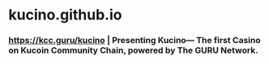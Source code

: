 # kucino.github.io
### https://kcc.guru/kucino | Presenting Kucino― The first Casino on Kucoin Community Chain, powered by The GURU Network.
